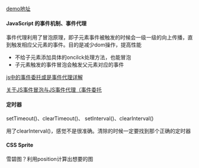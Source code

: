 [demo地址](https://lzcdev.github.io/baidu_ife/Demo/day19/dom.html)


#### JavaScript 的事件机制、事件代理
事件代理利用了冒泡原理，即子元素事件被触发的时候会一级一级的向上传播，直到触发相应父元素的事件。目的是减少dom操作，提高性能
- 不给子元素添加具体的oncilck处理方法，也能冒泡
- 子元素触发的事件冒泡会触发父元素对应的事件


[js中的事件委托或是事件代理详解](https://www.cnblogs.com/liugang-vip/p/5616484.html)

[关于JS事件冒泡与JS事件代理（事件委托](https://blog.csdn.net/supercoooooder/article/details/52190100)

#### 定时器
setTimeout()、clearTimeout()、 setInterval()、clearInterval()

用了clearInterval()，感觉不是很准确。清除的时候一定要找到那个正确的定时器

#### CSS Sprite
雪碧图？利用position计算出想要的图
